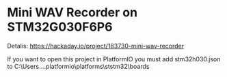 # Mini WAV Recorder on STM32G030F6P6
Detalis: https://hackaday.io/project/183730-mini-wav-recorder

If you want to open this project in PlatformIO you must add stm32h030.json to C:\Users\...\.platformio\platforms\ststm32\boards
